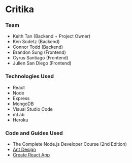 # Critika
### Team
* Keith Tan (Backend + Project Owner)
* Ken Sodetz (Backend)
* Connor Todd (Backend)
* Brandon Sung (Frontend)
* Cyrus Santiago (Frontend)
* Julien San Diego (Frontend)

### Technologies Used
* React
* Node
* Express
* MongoDB
* Visual Studio Code
* mLab
* Heroku

### Code and Guides Used
* The Complete Node.js Developer Course (2nd Edition)
* [Ant Design](https://ant.design/)
* [Create React App](https://github.com/facebookincubator/create-react-app)

